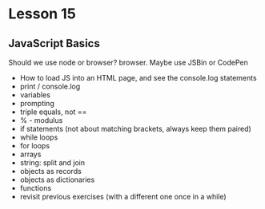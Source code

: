# Lesson 15

## JavaScript Basics

Should we use node or browser? browser.
Maybe use JSBin or CodePen

* How to load JS into an HTML page, and see the console.log statements
* print / console.log
* variables
* prompting
* triple equals, not ==
* % - modulus
* if statements (not about matching brackets, always keep them paired)
* while loops
* for loops
* arrays
* string: split and join
* objects as records
* objects as dictionaries
* functions
* revisit previous exercises (with a different one once in a while)
